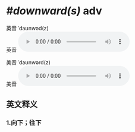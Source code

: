 # ***\#downward(s)*** adv
英音 ˈdaʊnwəd(z)  
英音
<audio src="./media/downward(s)1_AAC.aac" controls="controls"></audio>

美音 ˈdaʊnwərd(z)  
美音
<audio src="./media/downward(s)2_AAC.aac" controls="controls"></audio>



  

英文释义
---
### 1.**向下；往下**  


